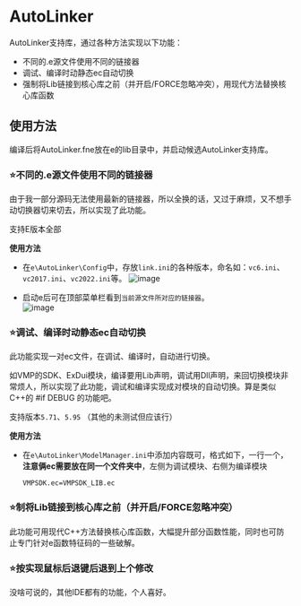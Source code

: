 # AutoLinker

AutoLinker支持库，通过各种方法实现以下功能：
* 不同的.e源文件使用不同的链接器
* 调试、编译时动静态ec自动切换
* 强制将Lib链接到核心库之前（并开启/FORCE忽略冲突），用现代方法替换核心库函数

## 使用方法
编译后将AutoLinker.fne放在e的lib目录中，并启动候选AutoLinker支持库。

### ⭐不同的.e源文件使用不同的链接器
由于我一部分源码无法使用最新的链接器，所以全换的话，又过于麻烦，又不想手动切换器切来切去，所以实现了此功能。

支持E版本全部

**使用方法**
  * 在`e\AutoLinker\Config`中，存放`link.ini`的各种版本，命名如：`vc6.ini`、`vc2017.ini`、`vc2022.ini`等。
    ![image](https://github.com/aiqinxuancai/AutoLinker/assets/4475018/a32fbc89-8ea1-4ccc-8f08-b245019ca81d)

  * 启动e后可在顶部菜单栏看到`当前源文件所对应的链接器`。<br>
    ![image](https://github.com/aiqinxuancai/AutoLinker/assets/4475018/a4ab4cea-2b1d-4532-9c43-5175f298e2b9)

### ⭐调试、编译时动静态ec自动切换
此功能实现一对ec文件，在调试、编译时，自动进行切换。

如VMP的SDK、ExDui模块，编译要用Lib声明，调试用Dll声明，来回切换模块非常烦人，所以实现了此功能，调试和编译实现成对模块的自动切换。算是类似C++的 #if DEBUG 的功能吧。

支持版本`5.71`、`5.95` （其他的未测试但应该行）

**使用方法**
  * 在`e\AutoLinker\ModelManager.ini`中添加内容既可，格式如下，一行一个，**注意俩ec需要放在同一个文件夹中**，左侧为调试模块、右侧为编译模块
    ```
    VMPSDK.ec=VMPSDK_LIB.ec
    ```
### ⭐制将Lib链接到核心库之前（并开启/FORCE忽略冲突）
此功能可用现代C++方法替换核心库函数，大幅提升部分函数性能，同时也可防止专门针对e函数特征码的一些破解。
  
  
### ⭐按实现鼠标后退键后退到上个修改
没啥可说的，其他IDE都有的功能，个人喜好。  

